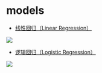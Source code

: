# models

- [线性回归（Linear Regression）](https://github.com/hf136/models/tree/master/LinearRegression)

![](https://github.com/hf136/models/tree/master/docs/images/lr-res.png)

- [逻辑回归（Logistic Regression）](https://github.com/hf136/models/tree/master/LogisticRegression)

![](https://github.com/hf136/models/tree/master/docs/images/logis-reg.png)
